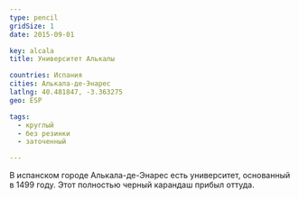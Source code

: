 ```yaml
---
type: pencil
gridSize: 1
date: 2015-09-01

key: alcala
title: Университет Алькалы

countries: Испания
cities: Алькала-де-Энарес
latlng: 40.481847, -3.363275
geo: ESP

tags:
  - круглый
  - без резинки
  - заточенный

---
```


В испанском городе Алькала-де-Энарес есть университет, основанный в 1499 году. Этот полностью черный карандаш прибыл оттуда.
